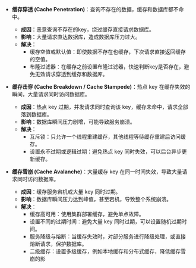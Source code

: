 
- **缓存穿透 (Cache Penetration)**：查询不存在的数据，缓存和数据库都不命中。
    
    - **成因**：恶意查询不存在的key，绕过缓存直接请求数据库。
    - **影响**：大量请求直达数据库，造成数据库压力过大。
    - **解决**：
        - 缓存空值或默认值：即使数据不存在也缓存，下次请求直接返回缓存的空值。
        - 布隆过滤器：在缓存之前设置布隆过滤器，快速判断key是否存在，避免无效请求穿透到缓存和数据库。
- **缓存击穿 (Cache Breakdown / Cache Stampede)**：热点 key 在缓存失效的瞬间，大量请求同时访问数据库。
    
    - **成因**：热点 key 过期，并发请求同时查询该 key，缓存未命中，请求全部落到数据库。
    - **影响**：数据库瞬间压力剧增，可能导致服务崩溃。
    - **解决**：
        - 互斥锁：只允许一个线程重建缓存，其他线程等待缓存重建后访问缓存。
        - 设置永不过期或逻辑过期：避免热点 key 同时失效，可以后台异步更新缓存。
- **缓存雪崩 (Cache Avalanche)**：大量缓存 key 在同一时间失效，导致大量请求同时访问数据库。
    
    - **成因**：缓存服务宕机或大量 key 同时过期。
    - **影响**：数据库瞬间压力达到峰值，甚至宕机，导致整个系统崩溃。
    - **解决**：
        - 缓存高可用：使用集群部署缓存，避免单点故障。
        - 设置不同的过期时间：避免大量 key 同时过期，可以设置随机过期时间。
        - 服务降级与熔断：当缓存失效时，对部分服务进行降级处理，或直接熔断请求，保护数据库。
        - 二级缓存：设置多级缓存，例如本地缓存和分布式缓存，降低缓存雪崩的影